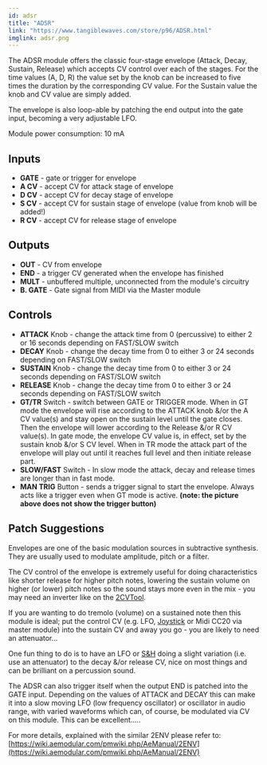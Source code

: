 ```yaml
---
id: adsr
title: "ADSR"
link: "https://www.tangiblewaves.com/store/p96/ADSR.html"
imglink: adsr.png
---
```


The ADSR module offers the classic four-stage envelope (Attack, Decay, Sustain, Release) which accepts CV control over each of the stages. For the time values (A, D, R) the value set by the knob can be increased to five times the duration by the corresponding CV value. For the Sustain value the knob and CV value are simply added.

The envelope is also loop-able by patching the end output into the gate input, becoming a very adjustable LFO.

Module power consumption: 10 mA

## Inputs

*   **GATE** - gate or trigger for envelope
*   **A CV** - accept CV for attack stage of envelope
*   **D CV** - accept CV for decay stage of envelope
*   **S CV** - accept CV for sustain stage of envelope (value from knob will be added!)
*   **R CV** - accept CV for release stage of envelope

## Outputs

*   **OUT** - CV from envelope
*   **END** - a trigger CV generated when the envelope has finished
*   **MULT** - unbuffered multiple, unconnected from the module's circuitry
*   **B. GATE** - Gate signal from MIDI via the Master module

## Controls

*   **ATTACK** Knob - change the attack time from 0 (percussive) to either 2 or 16 seconds depending on FAST/SLOW switch
*   **DECAY** Knob - change the decay time from 0 to either 3 or 24 seconds depending on FAST/SLOW switch
*   **SUSTAIN** Knob - change the decay time from 0 to either 3 or 24 seconds depending on FAST/SLOW switch
*   **RELEASE** Knob - change the decay time from 0 to either 3 or 24 seconds depending on FAST/SLOW switch
*   **GT/TR** Switch - switch between GATE or TRIGGER mode. When in GT mode the envelope will rise according to the ATTACK knob &/or the A CV value(s) and stay open on the sustain level until the gate closes. Then the envelope will lower according to the Release &/or R CV value(s). In gate mode, the envelope CV value is, in effect, set by the sustain knob &/or S CV level. When in TR mode the attack part of the envelope will play out until it reaches full level and then initiate release part.
*   **SLOW/FAST** Switch - In slow mode the attack, decay and release times are longer than in fast mode.
*   **MAN TRIG** Button - sends a trigger signal to start the envelope. Always acts like a trigger even when GT mode is active. **(note: the picture above does not show the trigger button)**

## Patch Suggestions

Envelopes are one of the basic modulation sources in subtractive synthesis. They are usually used to modulate amplitude, pitch or a filter.

The CV control of the envelope is extremely useful for doing characteristics like shorter release for higher pitch notes, lowering the sustain volume on higher (or lower) pitch notes so the sound stays more even in the mix - you may need an inverter like on the [2CVTool](https://wiki.aemodular.com/pmwiki.php/AeManual/2CVTOOL).

If you are wanting to do tremolo (volume) on a sustained note then this module is ideal; put the control CV (e.g. LFO, [Joystick](https://wiki.aemodular.com/pmwiki.php/AeManual/JOYSTICK) or Midi CC20 via master module) into the sustain CV and away you go - you are likely to need an attenuator...

One fun thing to do is to have an LFO or [S&H](https://wiki.aemodular.com/pmwiki.php/AeManual/SAMPLEHOLD) doing a slight variation (i.e. use an attenuator) to the decay &/or release CV, nice on most things and can be brilliant on a percussion sound.

The ADSR can also trigger itself when the output END is patched into the GATE input. Depending on the values of ATTACK and DECAY this can make it into a slow moving LFO (low frequency oscillator) or oscillator in audio range, with varied waveforms which can, of course, be modulated via CV on this module. This can be excellent.....

For more details, explained with the similar 2ENV please refer to: [https://wiki.aemodular.com/pmwiki.php/AeManual/2ENV](https://wiki.aemodular.com/pmwiki.php/AeManual/2ENV)

